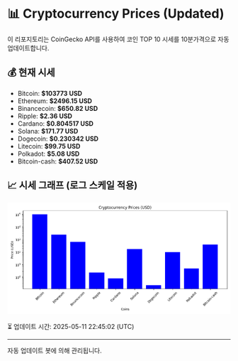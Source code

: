 
# 📊 Cryptocurrency Prices (Updated)

이 리포지토리는 CoinGecko API를 사용하여 코인 TOP 10 시세를 10분가격으로 자동 업데이트합니다.

## 💰 현재 시세
- Bitcoin: **$103773 USD**
- Ethereum: **$2496.15 USD**
- Binancecoin: **$650.82 USD**
- Ripple: **$2.36 USD**
- Cardano: **$0.804517 USD**
- Solana: **$171.77 USD**
- Dogecoin: **$0.230342 USD**
- Litecoin: **$99.75 USD**
- Polkadot: **$5.08 USD**
- Bitcoin-cash: **$407.52 USD**

## 📈 시세 그래프 (로그 스케일 적용)
![Crypto Prices](crypto_prices.png)

⏳ 업데이트 시간: 2025-05-11 22:45:02 (UTC)

---
자동 업데이트 봇에 의해 관리됩니다.
